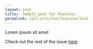 ```yaml
---
layout: post
title:  Sample post for Features
permalink: /all-articles/features/test
---
```

Lorem ipsum sit amet

Check out the rest of the issue [here](/all-articles/issues/vol-16-issue-1-apr-jun-2020/)
